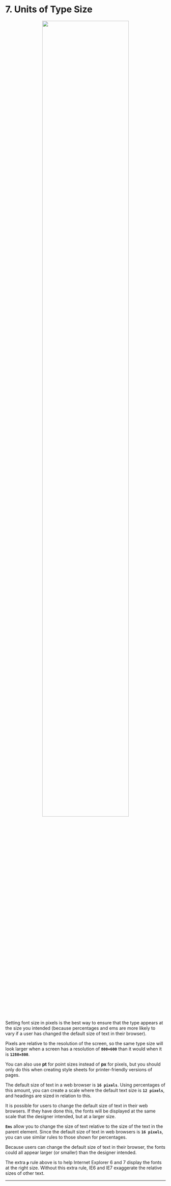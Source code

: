 # 7. Units of Type Size

<figure align="center">
<img src="/Ω Assets/Text/Units of Font Size.png" width ="80%" />
<figcaption>  </figcaption>
</figure>

Setting font size in pixels is the best way to ensure that the type appears at the size you intended (because percentages and ems are more likely to vary if a user has changed the default size of text in their browser).

Pixels are relative to the resolution of the screen, so the same type size will look larger when a screen has a resolution of **`800×600`** than it would when it is **`1280×800`**.

You can also use **pt** for point sizes instead of **px** for pixels, but you should only do this when creating style sheets for printer-friendly versions of pages.

The default size of text in a web browser is **`16 pixels`**. Using percentages of this amount, you can create a scale where the default text size is **`12 pixels`**, and headings are sized in relation to this.

It is possible for users to change the default size of text in their web browsers. If they have done this, the fonts will be displayed at the same scale that the designer intended, but at a larger size.

**`Ems`** allow you to change the size of text relative to the size of the text in the parent element. Since the default size of text in web browsers is **`16 pixels`**, you can use similar rules to those shown for percentages.

Because users can change the default size of text in their browser, the fonts could all appear larger (or smaller) than the designer intended.

The extra **`p`** rule above is to help Internet Explorer 6 and 7 display the fonts at the right size. Without this extra rule, IE6 and IE7 exaggerate the relative sizes of other text.

---
